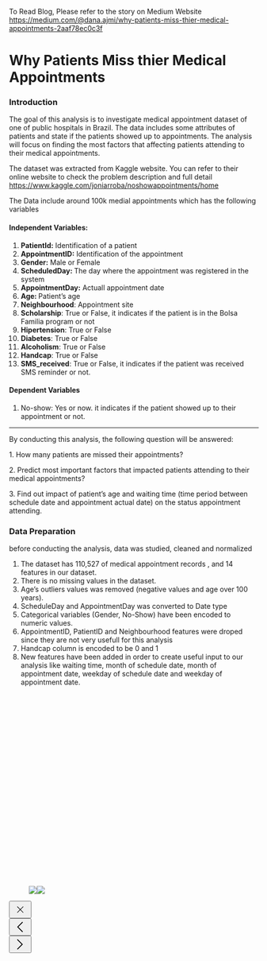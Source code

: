 To Read Blog, Please refer to the story on Medium Website<br/>
https://medium.com/@dana.ajmi/why-patients-miss-thier-medical-appointments-2aaf78ec0c3f

<div class="section-content"><div class="section-inner sectionLayout--insetColumn"><h1 name="41d6" id="41d6" class="graf graf--h3 graf--leading graf--title">Why Patients Miss thier Medical Appointments</h1><h3 name="42d1" id="42d1" class="graf graf--h3 graf-after--h3">Introduction</h3><p name="fc78" id="fc78" class="graf graf--p graf-after--h3">The goal of this analysis is to investigate medical appointment dataset of one of public hospitals in Brazil. The data includes some attributes of patients and state if the patients showed up to appointments. The analysis will focus on finding the most factors that affecting patients attending to their medical appointments.</p><p name="fb0a" id="fb0a" class="graf graf--p graf-after--p">The dataset was extracted from Kaggle website. You can refer to their online website to check the problem description and full detail <a href="https://www.kaggle.com/joniarroba/noshowappointments/home" data-href="https://www.kaggle.com/joniarroba/noshowappointments/home" class="markup--anchor markup--p-anchor" rel="nofollow noopener" target="_blank">https://www.kaggle.com/joniarroba/noshowappointments/home</a></p><p name="8897" id="8897" class="graf graf--p graf-after--p">The Data include around 100k medial appointments which has the following variables</p><h4 name="ca6b" id="ca6b" class="graf graf--h4 graf-after--p">Independent Variables:</h4><ol class="postList"><li name="d752" id="d752" class="graf graf--li graf-after--h4"><strong class="markup--strong markup--li-strong">PatientId:</strong> Identification of a patient</li><li name="fb94" id="fb94" class="graf graf--li graf-after--li"><strong class="markup--strong markup--li-strong">AppointmentID:</strong> Identification of the appointment</li><li name="9423" id="9423" class="graf graf--li graf-after--li"><strong class="markup--strong markup--li-strong">Gender:</strong> Male or Female</li><li name="9ab8" id="9ab8" class="graf graf--li graf-after--li"><strong class="markup--strong markup--li-strong">ScheduledDay: </strong>The day where the appointment was registered in the system</li><li name="257c" id="257c" class="graf graf--li graf-after--li"><strong class="markup--strong markup--li-strong">AppointmentDay:</strong> Actuall appointment date</li><li name="54b0" id="54b0" class="graf graf--li graf-after--li"><strong class="markup--strong markup--li-strong">Age: </strong>Patient’s age</li><li name="7518" id="7518" class="graf graf--li graf-after--li"><strong class="markup--strong markup--li-strong">Neighbourhood</strong>: Appointment site</li><li name="838f" id="838f" class="graf graf--li graf-after--li"><strong class="markup--strong markup--li-strong">Scholarship</strong>: True or False, it indicates if the patient is in the Bolsa Familia program or not</li><li name="62a2" id="62a2" class="graf graf--li graf-after--li"><strong class="markup--strong markup--li-strong">Hipertension</strong>: True or False</li><li name="11ca" id="11ca" class="graf graf--li graf-after--li"><strong class="markup--strong markup--li-strong">Diabetes</strong>: True or False</li><li name="e01f" id="e01f" class="graf graf--li graf-after--li"><strong class="markup--strong markup--li-strong">Alcoholism</strong>: True or False</li><li name="7347" id="7347" class="graf graf--li graf-after--li"><strong class="markup--strong markup--li-strong">Handcap</strong>: True or False</li><li name="5b57" id="5b57" class="graf graf--li graf-after--li"><strong class="markup--strong markup--li-strong">SMS_received</strong>: True or False, it indicates if the patient was received SMS reminder or not.</li></ol><h4 name="639f" id="639f" class="graf graf--h4 graf-after--li">Dependent Variables</h4><ol class="postList"><li name="aa2c" id="aa2c" class="graf graf--li graf-after--h4 graf--trailing">No-show: Yes or now. it indicates if the patient showed up to their appointment or not.</li></ol></div></div></section><section name="f593" class="section section--body section--last"><div class="section-divider"><hr class="section-divider"></div><div class="section-content"><div class="section-inner sectionLayout--insetColumn"><p name="c527" id="c527" class="graf graf--p graf--leading">By conducting this analysis, the following question will be answered:</p><p name="e1f2" id="e1f2" class="graf graf--p graf-after--p">1. How many patients are missed their appointments?</p><p name="7c68" id="7c68" class="graf graf--p graf-after--p">2. Predict most important factors that impacted patients attending to their medical appointments?</p><p name="51b9" id="51b9" class="graf graf--p graf-after--p">3. Find out impact of patient’s age and waiting time (time period between schedule date and appointment actual date) on the status appointment attending.</p><h3 name="06a7" id="06a7" class="graf graf--h3 graf-after--p">Data Preparation</h3><p name="c3ef" id="c3ef" class="graf graf--p graf-after--h3">before conducting the analysis, data was studied, cleaned and normalized</p><ol class="postList"><li name="23b8" id="23b8" class="graf graf--li graf-after--p">The dataset has 110,527 of medical appointment records , and 14 features in our dataset.</li><li name="21c9" id="21c9" class="graf graf--li graf-after--li">There is no missing values in the dataset.</li><li name="7a54" id="7a54" class="graf graf--li graf-after--li">Age’s outliers values was removed (negative values and age over 100 years).</li><li name="4244" id="4244" class="graf graf--li graf-after--li">ScheduleDay and AppointmentDay was converted to Date type</li><li name="8a8d" id="8a8d" class="graf graf--li graf-after--li">Categorical variables (Gender, No-Show) have been encoded to numeric values.</li><li name="316d" id="316d" class="graf graf--li graf-after--li">AppointmentID, PatientID and Neighbourhood features were droped since they are not very usefull for this analysis</li><li name="0601" id="0601" class="graf graf--li graf-after--li">Handcap column is encoded to be 0 and 1</li><li name="8e76" id="8e76" class="graf graf--li graf-after--li">New features have been added in order to create useful input to our analysis like waiting time, month of schedule date, month of appointment date, weekday of schedule date and weekday of appointment date.</li></ol><figure name="ec7a" id="ec7a" class="graf graf--figure graf-after--li graf--trailing"><div class="aspectRatioPlaceholder is-locked" style="max-width: 700px; max-height: 640px;"><div class="aspectRatioPlaceholder-fill" style="padding-bottom: 91.4%;"></div><div class="progressiveMedia js-progressiveMedia graf-image" data-image-id="1*FLrHon0WrFvHNWFWLK6rTw.png" data-width="1320" data-height="1206" data-is-featured="true" data-action="zoom" data-action-value="1*FLrHon0WrFvHNWFWLK6rTw.png"><img src="https://cdn-images-1.medium.com/freeze/max/60/1*FLrHon0WrFvHNWFWLK6rTw.png?q=20" crossorigin="anonymous" class="progressiveMedia-thumbnail js-progressiveMedia-thumbnail"><canvas class="progressiveMedia-canvas js-progressiveMedia-canvas"></canvas><img class="progressiveMedia-image js-progressiveMedia-image" data-src="https://cdn-images-1.medium.com/max/1600/1*FLrHon0WrFvHNWFWLK6rTw.png"><noscript class="js-progressiveMedia-inner"><img class="progressiveMedia-noscript js-progressiveMedia-inner" src="https://cdn-images-1.medium.com/max/1600/1*FLrHon0WrFvHNWFWLK6rTw.png"></noscript></div></div></figure></div></div></section></div><footer class="u-paddingTop10"></footer></article></main><div class="drawer u-textAlignCenter js-drawer u-hide"><button class="button button--close button--chromeless u-baseColor--buttonNormal button--withIcon button--withSvgIcon"  data-action="toggle-drawer"><span class="svgIcon svgIcon--removeThin svgIcon--29px"><svg class="svgIcon-use" width="29" height="29" ><path d="M20.13 8.11l-5.61 5.61-5.609-5.61-.801.801 5.61 5.61-5.61 5.61.801.8 5.61-5.609 5.61 5.61.8-.801-5.609-5.61 5.61-5.61" fill-rule="evenodd"/></svg></span></button><div class="drawer-inner u-alignMiddle"><button class="button button--large button--circle button--chromeless u-baseColor--buttonNormal button--withIcon button--withSvgIcon"  title="Show previous tip" aria-label="Show previous tip" data-action="previous-tip"><span class="svgIcon svgIcon--arrowLeft svgIcon--29px"><svg class="svgIcon-use" width="29" height="29" ><path d="M18.663 24.927L8.2 14.463 18.663 4l1.29 1.147-9.316 9.316 9.316 9.317z" fill-rule="evenodd"/></svg></span></button><div class="drawer-content u-alignBlock js-drawerTip"></div><button class="button button--large button--circle button--chromeless u-baseColor--buttonNormal button--withIcon button--withSvgIcon"  title="Show next tip" aria-label="Show next tip" data-action="next-tip"><span class="svgIcon svgIcon--arrowRight svgIcon--29px"><svg class="svgIcon-use" width="29" height="29" ><path d="M9.147 4l10.606 10.463L9.147 24.927 8 23.78l9.317-9.317L8 5.147z" fill-rule="evenodd"/></svg></span></button></div></div></div></div></div><div class="loadingBar"></div><script>// <![CDATA[
window["obvInit"] = function (opt_embedded) {window["obvInit"]["embedded"] = opt_embedded; window["obvInit"]["ready"] = true;}
// ]]></script><script>// <![CDATA[
var GLOBALS = {"audioUrl":"https://d1fcbxp97j4nb2.cloudfront.net","baseUrl":"https://medium.com","buildLabel":"37928-8ae34c8","currentUser":{"userId":"eb6ce26a3846","username":"dana.ajmi","name":"Dana Ajami","email":"dana.ajmi@gmail.com","imageId":"0*HFPqeeYFSItC1wBy.jpg","createdAt":1561114399676,"lastPostCreatedAt":1561115898400,"isVerified":true,"subscriberEmail":"","onboardingStatus":1,"googleAccountId":"104641389758289083419","googleEmail":"dana.ajmi@gmail.com","hasPastMemberships":false,"isEnrolledInHightower":false,"isEligibleForHightower":true,"hightowerLastLockedAt":0,"isWriterProgramEnrolled":true,"isWriterProgramInvited":true,"isWriterProgramOptedOut":false,"writerProgramVersion":5,"writerProgramEnrolledAt":1561114399676,"friendLinkOnboarding":0,"hasAdditionalUnlocks":false,"hasApiAccess":false,"isQuarantined":false,"writerProgramDistributionSettingOptedIn":true},"currentUserHasUnverifiedEmail":false,"isAuthenticated":true,"isCurrentUserVerified":true,"language":"en-us","miroUrl":"https://cdn-images-1.medium.com","moduleUrls":{"base":"https://cdn-static-1.medium.com/_/fp/gen-js/main-base.bundle.smxqqNmcSAOAd_a0B9RMMA.js","common-async":"https://cdn-static-1.medium.com/_/fp/gen-js/main-common-async.bundle.iSRiyTOoTgVeAKH7l9ho0g.js","hightower":"https://cdn-static-1.medium.com/_/fp/gen-js/main-hightower.bundle.SiNoJICA_rJCeZYGa9Aujg.js","home-screens":"https://cdn-static-1.medium.com/_/fp/gen-js/main-home-screens.bundle.VqqMOVV7PBrENTZug2f-zQ.js","misc-screens":"https://cdn-static-1.medium.com/_/fp/gen-js/main-misc-screens.bundle.WunjSdqyVEgQuLT84S382Q.js","notes":"https://cdn-static-1.medium.com/_/fp/gen-js/main-notes.bundle.FnkvPdH0lk7Mz3IjVVURYw.js","payments":"https://cdn-static-1.medium.com/_/fp/gen-js/main-payments.bundle.8CSUkcdP2Czilih7qgATkA.js","posters":"https://cdn-static-1.medium.com/_/fp/gen-js/main-posters.bundle.QHYFwPJwgDCkSGlM5UOK_w.js","power-readers":"https://cdn-static-1.medium.com/_/fp/gen-js/main-power-readers.bundle.2EJQwaQVJ68uP5xTKdoVQA.js","pubs":"https://cdn-static-1.medium.com/_/fp/gen-js/main-pubs.bundle.I9PtPOb0pcARuJQLjrb99Q.js","stats":"https://cdn-static-1.medium.com/_/fp/gen-js/main-stats.bundle.0ZtSWac_aH6zAmzbs5Ef0A.js"},"previewConfig":{"weightThreshold":1,"weightImageParagraph":0.51,"weightIframeParagraph":0.8,"weightTextParagraph":0.08,"weightEmptyParagraph":0,"weightP":0.003,"weightH":0.005,"weightBq":0.003,"minPTextLength":60,"truncateBoundaryChars":20,"detectTitle":true,"detectTitleLevThreshold":0.15},"productName":"Medium","supportsEdit":true,"termsUrl":"//medium.com/policy/9db0094a1e0f","textshotHost":"textshot.medium.com","transactionId":"1561237587818:367f60a93af7","useragent":{"browser":"safari","family":"safari","os":"mac","version":12,"supportsDesktopEdit":true,"supportsInteract":true,"supportsView":true,"isMobile":false,"isTablet":false,"isNative":false,"supportsFileAPI":true,"isTier1":true,"clientVersion":"","unknownParagraphsBad":false,"clientChannel":"","supportsRealScrollEvents":true,"supportsVhUnits":true,"ruinsViewportSections":false,"supportsHtml5Video":true,"supportsMagicUnderlines":true,"isWebView":false,"isFacebookWebView":false,"supportsProgressiveMedia":true,"supportsPromotedPosts":true,"isBot":false,"isNativeIphone":false,"supportsCssVariables":true,"supportsVideoSections":true,"emojiSupportLevel":5,"isSearchBot":false,"isSyndicationBot":false,"isNativeAndroid":false,"isNativeIos":false,"isSeoBot":false,"supportsScrollableMetabar":true},"variants":{"allow_access":true,"allow_signup":true,"allow_test_auth":"disallow","signin_services":"twitter,facebook,google,email,google-fastidv,google-one-tap","signup_services":"twitter,facebook,google,email,google-fastidv,google-one-tap","google_sign_in_android":true,"reengagement_notification_duration":3,"browsable_stream_config_bucket":"curated-topics","enable_dedicated_series_tab_api_ios":true,"enable_post_import":true,"available_monthly_plan":"60e220181034","available_annual_plan":"2c754bcc2995","disable_ios_resume_reading_toast":true,"is_not_medium_subscriber":true,"glyph_font_set":"m2","enable_branding":true,"enable_branding_fonts":true,"max_premium_content_per_user_under_metering":3,"enable_automated_mission_control_triggers":true,"enable_lite_profile":true,"enable_marketing_emails":true,"enable_topic_lifecycle_email":true,"enable_parsely":true,"enable_branch_io":true,"enable_ios_post_stats":true,"enable_lite_topics":true,"enable_lite_stories":true,"redis_read_write_splitting":true,"enable_tipalti_onboarding":true,"enable_international_tax_withholding":true,"enable_international_tax_withholding_documentation":true,"enable_revised_first_partner_program_distro_on_email":true,"enable_annual_renewal_reminder_email":true,"enable_janky_spam_rules":"users,posts","enable_new_collaborative_filtering_data":true,"android_rating_prompt_stories_read_threshold":2,"enable_google_one_tap":true,"enable_email_sign_in_captcha":true,"enable_primary_topic_for_mobile":true,"enable_logged_out_homepage_signup":true,"use_new_admin_topic_backend":true,"enable_quarantine_rules":true,"enable_patronus_on_kubernetes":true,"enable_digest_thirty":true,"pub_sidebar":true,"disable_mobile_featured_chunk":true,"enable_pub_newsletters":true,"enable_may_meter_email_test":true,"enable_pppp_pub_sidebar":true,"enable_draft_in_post_cotent":true,"enable_lite_response_post_header":true,"enable_retrained_ranking_model_digest":true,"enable_retrained_ranking_model_homepage":true,"enable_lite_post_manager_gear_menu":true,"enable_live_user_post_scoring":true,"enable_lite_meter_controller":true,"enable_lite_google_one_tap":true,"enable_pppp_responses_button":true,"enable_lite_post_highlights_view_only":true,"enable_serve_traffic_to_new_rank_service_digest":true,"enable_serve_traffic_to_new_rank_service_hp":true,"enable_serve_traffic_to_new_rank_service_app_highlights":true,"enable_pride_logo":true},"xsrfToken":"7Ngw0mgtKX4P","iosAppId":"828256236","supportEmail":"yourfriends@medium.com","fp":{"/icons/monogram-mask.svg":"https://cdn-static-1.medium.com/_/fp/icons/monogram-mask.KPLCSFEZviQN0jQ7veN2RQ.svg","/icons/favicon-dev-editor.ico":"https://cdn-static-1.medium.com/_/fp/icons/favicon-dev-editor.YKKRxBO8EMvIqhyCwIiJeQ.ico","/icons/favicon-hatch-editor.ico":"https://cdn-static-1.medium.com/_/fp/icons/favicon-hatch-editor.BuEyHIqlyh2s_XEk4Rl32Q.ico","/icons/favicon-medium-editor.ico":"https://cdn-static-1.medium.com/_/fp/icons/favicon-medium-editor.PiakrZWB7Yb80quUVQWM6g.ico"},"authBaseUrl":"https://medium.com","imageUploadSizeMb":25,"isAuthDomainRequest":true,"algoliaApiEndpoint":"https://MQ57UUUQZ2-dsn.algolia.net","algoliaAppId":"MQ57UUUQZ2","algoliaSearchOnlyApiKey":"394474ced050e3911ae2249ecc774921","iosAppStoreUrl":"https://itunes.apple.com/app/medium-everyones-stories/id828256236?pt=698524&mt=8","iosAppLinkBaseUrl":"medium:","algoliaIndexPrefix":"medium_","androidPlayStoreUrl":"https://play.google.com/store/apps/details?id=com.medium.reader","googleClientId":"216296035834-k1k6qe060s2tp2a2jam4ljdcms00sttg.apps.googleusercontent.com","androidPackage":"com.medium.reader","androidPlayStoreMarketScheme":"market://details?id=com.medium.reader","googleAuthUri":"https://accounts.google.com/o/oauth2/auth","androidScheme":"medium","layoutData":{"useDynamicScripts":false,"googleAnalyticsTrackingCode":"UA-24232453-2","jsShivUrl":"https://cdn-static-1.medium.com/_/fp/js/shiv.RI2ePTZ5gFmMgLzG5bEVAA.js","useDynamicCss":false,"faviconUrl":"https://cdn-static-1.medium.com/_/fp/icons/favicon-rebrand-medium.3Y6xpZ-0FSdWDnPM3hSBIA.ico","faviconImageId":"1*8I-HPL0bfoIzGied-dzOvA.png","fontSets":[{"id":8,"url":"https://glyph.medium.com/css/e/sr/latin/e/ssr/latin/e/ssb/latin/m2.css"},{"id":11,"url":"https://glyph.medium.com/css/m2.css"},{"id":9,"url":"https://glyph.medium.com/css/mkt.css"}],"editorFaviconUrl":"https://cdn-static-1.medium.com/_/fp/icons/favicon-rebrand-medium-editor.3Y6xpZ-0FSdWDnPM3hSBIA.ico","glyphUrl":"https://glyph.medium.com"},"authBaseUrlRev":"moc.muidem//:sptth","isDnt":false,"stripePublishableKey":"pk_live_7FReX44VnNIInZwrIIx6ghjl","archiveUploadSizeMb":100,"paymentData":{"currencies":{"1":{"label":"US Dollar","external":"usd"}},"countries":{"1":{"label":"United States of America","external":"US"}},"accountTypes":{"1":{"label":"Individual","external":"individual"},"2":{"label":"Company","external":"company"}}},"previewConfig2":{"weightThreshold":1,"weightImageParagraph":0.05,"raiseImage":true,"enforceHeaderHierarchy":true,"isImageInsetRight":true},"isAmp":false,"iosScheme":"medium","isSwBoot":false,"lightstep":{"accessToken":"ce5be895bef60919541332990ac9fef2","carrier":"{\"ot-tracer-spanid\":\"058917084ada3ec1\",\"ot-tracer-traceid\":\"2f7b56844d1c84ad\",\"ot-tracer-sampled\":\"true\"}","host":"collector-medium.lightstep.com"},"facebook":{"key":"542599432471018","namespace":"medium-com","scope":{"default":["public_profile","email"],"connect":["public_profile","email"],"login":["public_profile","email"],"share":["public_profile","email"]}},"editorsPicksTopicId":"3985d2a191c5","popularOnMediumTopicId":"9d34e48ecf94","memberContentTopicId":"13d7efd82fb2","audioContentTopicId":"3792abbd134","brandedSequenceId":"7d337ddf1941","isDoNotAuth":false,"buggle":{"url":"https://buggle.medium.com","videoUrl":"https://cdn-videos-1.medium.com","audioUrl":"https://cdn-audio-1.medium.com"},"referrerType":1,"isMeteredOut":false,"meterConfig":{"maxUnlockCount":3,"windowLength":"MONTHLY"},"partnerProgramEmail":"partnerprogram@medium.com","userResearchPrompts":[{"promptId":"li_post_page","type":0,"url":"www.calendly.com"},{"promptId":"li_home_page","type":1,"url":"mediumuserfeedback.typeform.com/to/GcFjEO"},{"promptId":"li_profile_page","type":2,"url":"www.calendly.com"}],"recaptchaKey":"6LdAokEUAAAAAC7seICd4vtC8chDb3jIXDQulyUJ","signinWallCustomDomainCollectionIds":["3a8144eabfe3","336d898217ee","61061eb0c96b","138adf9c44c","819cc2aaeee0"],"countryCode":"SA","bypassMeter":false,"branchKey":"key_live_ofxXr2qTrrU9NqURK8ZwEhknBxiI6KBm","paypal":{"clientMode":"production","oneYearGift":{"name":"Medium Membership (1 Year, Digital Gift Code)","description":"Unlimited access to the best and brightest stories on Medium. Gift codes can be redeemed at medium.com/redeem.","price":"50.00","currency":"USD","sku":"membership-gift-1-yr"}},"collectionConfig":{"mediumOwnedAndOperatedCollectionIds":["544c7006046e","bcc38c8f6edf","444d13b52878","8d6b8a439e32","92d2092dc598","1285ba81cada","cb8577c9149e","8ccfed20cbb2","ae2a65f35510"]}}
// ]]></script><script charset="UTF-8" src="https://cdn-static-1.medium.com/_/fp/gen-js/main-base.bundle.smxqqNmcSAOAd_a0B9RMMA.js" async></script><script>// <![CDATA[
window["obvInit"]({"value":{"id":"2aaf78ec0c3f","versionId":"83d1dfd3b496","creatorId":"eb6ce26a3846","creator":{"userId":"eb6ce26a3846","name":"Dana Ajami","username":"dana.ajmi","createdAt":1561114399676,"imageId":"0*HFPqeeYFSItC1wBy.jpg","backgroundImageId":"","bio":"","twitterScreenName":"","facebookAccountId":"","allowNotes":1,"mediumMemberAt":0,"isNsfw":false,"isWriterProgramEnrolled":true,"isQuarantined":false,"type":"User"},"homeCollectionId":"","title":"Why Patients Miss thier Medical Appointments","detectedLanguage":"en","latestVersion":"83d1dfd3b496","latestPublishedVersion":"83d1dfd3b496","hasUnpublishedEdits":false,"latestRev":557,"createdAt":1561115898400,"updatedAt":1561236057818,"acceptedAt":0,"firstPublishedAt":1561236057599,"latestPublishedAt":1561236057599,"vote":false,"experimentalCss":"","displayAuthor":"","content":{"subtitle":"Introduction","caption":"","bodyModel":{"paragraphs":[{"name":"41d6","type":3,"text":"Why Patients Miss thier Medical Appointments","markups":[]},{"name":"42d1","type":3,"text":"Introduction","markups":[]},{"name":"fc78","type":1,"text":"The goal of this analysis is to investigate medical appointment dataset of one of public hospitals in Brazil. The data includes some attributes of patients and state if the patients showed up to appointments. The analysis will focus on finding the most factors that affecting patients attending to their medical appointments.","markups":[]},{"name":"fb0a","type":1,"text":"The dataset was extracted from Kaggle website. You can refer to their online website to check the problem description and full detail https://www.kaggle.com/joniarroba/noshowappointments/home","markups":[{"type":3,"start":134,"end":191,"href":"https://www.kaggle.com/joniarroba/noshowappointments/home","title":"","rel":"","anchorType":0}]},{"name":"8897","type":1,"text":"The Data include around 100k medial appointments which has the following variables","markups":[]},{"name":"ca6b","type":13,"text":"Independent Variables:","markups":[]},{"name":"d752","type":10,"text":"PatientId: Identification of a patient","markups":[{"type":1,"start":0,"end":10}]},{"name":"fb94","type":10,"text":"AppointmentID: Identification of the appointment","markups":[{"type":1,"start":0,"end":14}]},{"name":"9423","type":10,"text":"Gender: Male or Female","markups":[{"type":1,"start":0,"end":7}]},{"name":"9ab8","type":10,"text":"ScheduledDay: The day where the appointment was registered in the system","markups":[{"type":1,"start":0,"end":14}]},{"name":"257c","type":10,"text":"AppointmentDay: Actuall appointment date","markups":[{"type":1,"start":0,"end":15}]},{"name":"54b0","type":10,"text":"Age: Patient’s age","markups":[{"type":1,"start":0,"end":5}]},{"name":"7518","type":10,"text":"Neighbourhood: Appointment site","markups":[{"type":1,"start":0,"end":13}]},{"name":"838f","type":10,"text":"Scholarship: True or False, it indicates if the patient is in the Bolsa Familia program or not","markups":[{"type":1,"start":0,"end":11}]},{"name":"62a2","type":10,"text":"Hipertension: True or False","markups":[{"type":1,"start":0,"end":12}]},{"name":"11ca","type":10,"text":"Diabetes: True or False","markups":[{"type":1,"start":0,"end":8}]},{"name":"e01f","type":10,"text":"Alcoholism: True or False","markups":[{"type":1,"start":0,"end":10}]},{"name":"7347","type":10,"text":"Handcap: True or False","markups":[{"type":1,"start":0,"end":7}]},{"name":"5b57","type":10,"text":"SMS_received: True or False, it indicates if the patient was received SMS reminder or not.","markups":[{"type":1,"start":0,"end":12}]},{"name":"639f","type":13,"text":"Dependent Variables","markups":[]},{"name":"aa2c","type":10,"text":"No-show: Yes or now. it indicates if the patient showed up to their appointment or not.","markups":[]},{"name":"c527","type":1,"text":"By conducting this analysis, the following question will be answered:","markups":[]},{"name":"e1f2","type":1,"text":"1. How many patients are missed their appointments?","markups":[]},{"name":"7c68","type":1,"text":"2. Predict most important factors that impacted patients attending to their medical appointments?","markups":[]},{"name":"51b9","type":1,"text":"3. Find out impact of patient’s age and waiting time (time period between schedule date and appointment

